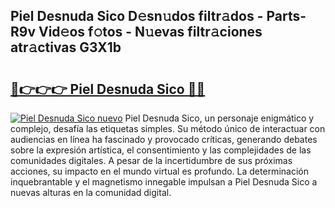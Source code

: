 ## Piel Desnuda Sico D𝚎sn𝚞dos filtr𝚊dos - Parts-R9v Vid𝚎os f𝚘tos - N𝚞evas filtr𝚊ciones atr𝚊ctivas G3X1b

# <h2><a href="http://mb278h5.tromn.icu/?c=Piel+Desnuda+Sico">🔗👉👉👉 Piel Desnuda Sico 🔗🔗</a></h2>

[![Piel Desnuda Sico nuevo](https://i.imgur.com/pEAQMta.gif)](http://mb278h5.tromn.icu/?c=Piel+Desnuda+Sico)
Piel Desnuda Sico, un personaje enigmático y complejo, desafía las etiquetas simples. Su método único de interactuar con audiencias en línea ha fascinado y provocado críticas, generando debates sobre la expresión artística, el consentimiento y las complejidades de las comunidades digitales. A pesar de la incertidumbre de sus próximas acciones, su impacto en el mundo virtual es profundo. La determinación inquebrantable y el magnetismo innegable impulsan a Piel Desnuda Sico a nuevas alturas en la comunidad digital.
